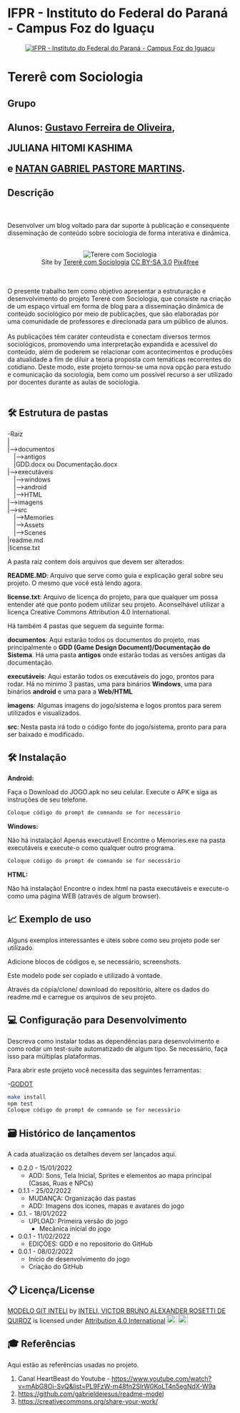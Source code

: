 # IFPR - Instituto do Federal do Paraná - Campus Foz do Iguaçu

<p align="center">
<a href= "https://foz.ifpr.edu.br/"><img src="https://user-images.githubusercontent.com/65983794/158275550-ae05719b-4d21-4b73-a284-f6e9d480ecd4.png" alt="IFPR - Instituto do Federal do Paraná - Campus Foz do Iguaçu" border="0"></a>
</p>


# Tererê com Sociologia

## Grupo

## Alunos:  <a target="_blank" href="//linkedin.com/in/gustavo-ferreira-aa8050220/">Gustavo Ferreira de Oliveira</a>, <p>JULIANA HITOMI KASHIMA</p> e <a target="_blank" href="//www.linkedin.com/in/natangpm/">NATAN GABRIEL PASTORE MARTINS</a>.

## Descrição

<br><br>
Desenvolver um blog voltado para dar suporte à publicação e consequente  disseminação de conteúdo sobre sociologia de forma interativa e dinâmica.
<br><br>
<p align="center">
<img src="https://user-images.githubusercontent.com/65983794/158276316-cba4731b-6008-423b-ad9e-77f38a0f847b.png" style="margin-left:auto;margin-right:auto" alt="Terere com Sociologia" border="0">
  <br>
  Site by <a href="http://www.nyphotographic.com/">Tererê com Sociologia</a> <a rel="license" href="https://creativecommons.org/licenses/by-sa/3.0/">CC BY-SA 3.0</a> <a href="http://pix4free.org/">Pix4free</a>
</p>


<br><br>
O presente trabalho tem como objetivo apresentar a estruturação e desenvolvimento do projeto Tereré com Sociologia, que consiste na criação de um espaço virtual em forma de blog para a disseminação dinâmica de conteúdo sociológico por meio de publicações, que são elaboradas por uma comunidade de professores e direcionada para um público de alunos. 
<br><br>
As publicações têm caráter conteudista e conectam diversos termos sociológicos, promovendo uma interpretação expandida e acessível do conteúdo, além de poderem se relacionar com acontecimentos e produções da atualidade a fim de diluir a teoria proposta com temáticas recorrentes do cotidiano. Deste modo, este projeto tornou-se uma nova opção para estudo e comunicação da sociologia, bem como um possível recurso a ser utilizado por docentes durante as aulas de sociologia.
<br><br>

## 🛠 Estrutura de pastas

-Raiz<br>
|<br>
|-->documentos<br>
  &emsp;|-->antigos<br>
  &emsp;|GDD.docx ou Documentação.docx<br>
|-->executáveis<br>
  &emsp;|-->windows<br>
  &emsp;|-->android<br>
  &emsp;|-->HTML<br>
|-->imagens<br>
|-->src<br>
  &emsp;|-->Memories<br>
    &emsp;|-->Assets<br>
    &emsp;|-->Scenes<br>
|readme.md<br>
|license.txt<br>

A pasta raiz contem dois arquivos que devem ser alterados:

<b>README.MD</b>: Arquivo que serve como guia e explicação geral sobre seu projeto. O mesmo que você está lendo agora.

<b>license.txt</b>: Arquivo de licença do projeto, para que qualquer um possa entender até que ponto podem utilizar seu projeto. Aconselhável utilizar a licença Creative Commons Attribution 4.0 International.

Há também 4 pastas que seguem da seguinte forma:

<b>documentos</b>: Aqui estarão todos os documentos do projeto, mas principalmente o <b>GDD (Game Design Document)/Documentação do Sistema</b>. Há uma pasta <b>antigos</b> onde estarão todas as versões antigas da documentação.

<b>executáveis</b>: Aqui estarão todos os executáveis do jogo, prontos para rodar. Há no mínimo 3 pastas, uma para binários <b>Windows</b>, uma para binários <b>android</b> e uma para a <b>Web/HTML</b>

<b>imagens</b>: Algumas imagens do jogo/sistema e logos prontos para serem utilizados e visualizados.

<b>src</b>: Nesta pasta irá todo o código fonte do jogo/sistema, pronto para para ser baixado e modificado.

## 🛠 Instalação

<b>Android:</b>

Faça o Download do JOGO.apk no seu celular.
Execute o APK e siga as instruções de seu telefone.

```sh
Coloque código do prompt de comnando se for necessário
```

<b>Windows:</b>

Não há instalação! Apenas executável!
Encontre o Memories.exe na pasta executáveis e execute-o como qualquer outro programa.

```sh
Coloque código do prompt de comnando se for necessário
```

<b>HTML:</b>

Não há instalação!
Encontre o index.html na pasta executáveis e execute-o como uma página WEB (através de algum browser).

## 📈 Exemplo de uso

Alguns exemplos interessantes e úteis sobre como seu projeto pode ser utilizado.

Adicione blocos de códigos e, se necessário, screenshots.

Este modelo pode ser copiado e utilizado à vontade.

Através da cópia/clone/ download do repositório, altere os dados do readme.md e carregue os arquivos de seu projeto.

## 💻 Configuração para Desenvolvimento

Descreva como instalar todas as dependências para desenvolvimento e como rodar um test-suite automatizado de algum tipo. Se necessário, faça isso para múltiplas plataformas.

Para abrir este projeto você necessita das seguintes ferramentas:

-<a href="https://godotengine.org/download">GODOT</a>

```sh
make install
npm test
Coloque código do prompt de comnando se for necessário
```

## 🗃 Histórico de lançamentos

A cada atualização os detalhes devem ser lançados aqui.


* 0.2.0 - 15/01/2022
    * ADD: Sons, Tela Inicial, Sprites e elementos ao mapa principal (Casas, Ruas e NPCs)
* 0.1.1 - 25/02/2022
    * MUDANÇA: Organização das pastas
    * ADD: Imagens dos icones, mapas e avatares do jogo
* 0.1. - 18/01/2022
    * UPLOAD: Primeira versão do jogo
      * Mecânica inicial do jogo
* 0.0.1 - 11/02/2022
    * EDIÇÕES: GDD e no repositorio do GitHub
* 0.0.1 - 08/02/2022
    * Início de desenvolvimento do jogo
    * Criação do GitHub

## 📋 Licença/License

<p xmlns:cc="http://creativecommons.org/ns#" xmlns:dct="http://purl.org/dc/terms/"><a property="dct:title" rel="cc:attributionURL" href="https://github.com/Spidus/Teste_Final_1">MODELO GIT INTELI</a> by <a rel="cc:attributionURL dct:creator" property="cc:attributionName" href="https://www.yggbrasil.com.br/vr">INTELI, VICTOR BRUNO ALEXANDER ROSETTI DE QUIROZ</a> is licensed under <a href="http://creativecommons.org/licenses/by/4.0/?ref=chooser-v1" target="_blank" rel="license noopener noreferrer" style="display:inline-block;">Attribution 4.0 International<img style="height:22px!important;margin-left:3px;vertical-align:text-bottom;" src="https://mirrors.creativecommons.org/presskit/icons/cc.svg?ref=chooser-v1"><img style="height:22px!important;margin-left:3px;vertical-align:text-bottom;" src="https://mirrors.creativecommons.org/presskit/icons/by.svg?ref=chooser-v1"></a></p>

## 🎓 Referências

Aqui estão as referências usadas no projeto.

1. Canal HeartBeast do Youtube - <https://www.youtube.com/watch?v=mAbG8Oi-SvQ&list=PL9FzW-m48fn2SlrW0KoLT4n5egNdX-W9a>
2. <https://github.com/gabrieldejesus/readme-model>
3. <https://creativecommons.org/share-your-work/>
